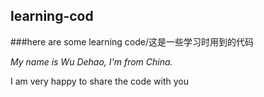 ## learning-cod  
###here are  some learning code/这是一些学习时用到的代码  

*My name is Wu Dehao, I'm from China.*  

I am very happy to share the code with you  
